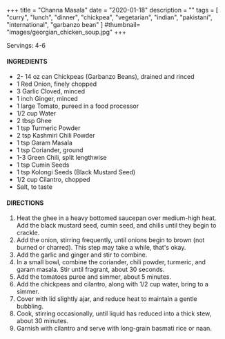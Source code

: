 +++
title = "Channa Masala"
date = "2020-01-18"
description = ""
tags = [
    "curry",
    "lunch",
    "dinner",
    "chickpea",
    "vegetarian", 
    "indian",
    "pakistani",
    "international",
    "garbanzo bean"
]
#thumbnail= "images/georgian_chicken_soup.jpg"
+++

Servings: 4-6 <!--more-->

#### INGREDIENTS 

* 2- 14 oz can Chickpeas (Garbanzo Beans), drained and rinced 
* 1 Red Onion, finely chopped
* 3 Garlic Cloved, minced
* 1 inch Ginger, minced 
* 1 large Tomato, pureed in a food processor
* 1/2 cup Water 
* 2 tbsp Ghee 
* 1 tsp Turmeric Powder
* 2 tsp Kashmiri Chili Powder
* 1 tsp Garam Masala
* 1 tsp Coriander, ground 
* 1-3 Green Chili, split lengthwise 
* 1 tsp Cumin Seeds
* 1 tsp Kolongi Seeds (Black Mustard Seed) 
* 1/2 cup Cilantro, chopped 
* Salt, to taste

#### DIRECTIONS 

1. Heat the ghee in a heavy bottomed saucepan over medium-high heat. Add the black mustard seed, cumin seed, and chilis until they begin to crackle.
2. Add the onion, stirring frequently, until onions begin to brown (not burned or charred). This step may take a while, that's okay. 
3. Add the garlic and ginger and stir to combine. 
4. In a small bowl, combine the coriander, chili powder, turmeric, and garam masala. Stir until fragrant, about 30 seconds. 
5. Add the tomatoes puree and simmer, about 5 minutes.
6. Add the chickpeas and cilantro, along with 1/2 cup water, bring to a simmer. 
7. Cover with lid slightly ajar, and reduce heat to maintain a gentle bubbling. 
8. Cook, stirring occasionally, until liquid has reduced into a thick stew, about 30 minutes.
9. Garnish with cilantro and serve with long-grain basmati rice or naan. 

